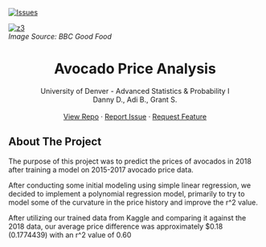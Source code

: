 [![Issues][issues-shield]][issues-url]

<a href="https://images.immediate.co.uk/production/volatile/sites/30/2017/01/avocado-45bccf2-scaled.jpg"><img src="https://images.immediate.co.uk/production/volatile/sites/30/2017/01/avocado-45bccf2-scaled.jpg" alt="z3" border="" /></a><br />
*Image Source: BBC Good Food*
<!---
<div align="center">
  <a href="https://github.com/eleven413/AvocadoPriceAnalysis">
    <img src=".png" alt="Logo" width="80" height="45">
  </a>
-->

<h1 align="center">Avocado Price Analysis</h1>
  <p align="center">
    University of Denver - Advanced Statistics & Probability I
    <br />
    Danny D., Adi B., Grant S.
    <br />
    <br />
    <a href="https://github.com/eleven413/AvocadoPriceAnalysis">View Repo</a>
    ·
    <a href="https://github.com/eleven413/AvocadoPriceAnalysis/issues">Report Issue</a>
    ·
    <a href="https://github.com/eleven413/AvocadoPriceAnalysis/issues">Request Feature</a><br />
  </p>
</div>



## About The Project


The purpose of this project was to predict the prices of avocados in 2018 after training a model on 2015-2017 avocado price data. 

After conducting some initial modeling using simple linear regression, we decided to implement a polynomial regression model, primarily to try to model some of the curvature in the price history and improve the r^2 value. 

After utilizing our trained data from Kaggle and comparing it against the 2018 data, our average price difference was approximately $0.18 (0.1774439) with an r^2 value of 0.60


<!-- MARKDOWN LINKS & IMAGES -->
[issues-shield]: https://img.shields.io/github/issues/rc-9/NFL_Play_Predictor.svg?style=for-the-badge
[issues-url]: https://github.com/eleven413/AvocadoPriceAnalysis/issues
